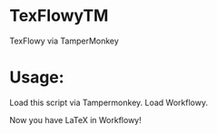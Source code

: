 # TexFlowyTM
 TexFlowy via TamperMonkey
 
 # Usage:
 
 Load this script via Tampermonkey.
 Load Workflowy.

Now you have LaTeX in Workflowy!
